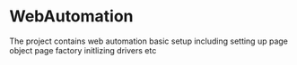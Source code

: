 # WebAutomation
The project contains web automation basic setup including setting up page object page factory  initlizing drivers etc
